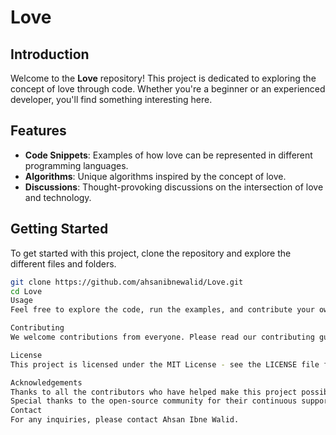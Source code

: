 # Love

## Introduction
Welcome to the **Love** repository! This project is dedicated to exploring the concept of love through code. Whether you're a beginner or an experienced developer, you'll find something interesting here.

## Features
- **Code Snippets**: Examples of how love can be represented in different programming languages.
- **Algorithms**: Unique algorithms inspired by the concept of love.
- **Discussions**: Thought-provoking discussions on the intersection of love and technology.

## Getting Started
To get started with this project, clone the repository and explore the different files and folders.

```bash
git clone https://github.com/ahsanibnewalid/Love.git
cd Love
Usage
Feel free to explore the code, run the examples, and contribute your own ideas. If you have any questions or suggestions, please open an issue or submit a pull request.

Contributing
We welcome contributions from everyone. Please read our contributing guidelines to get started.

License
This project is licensed under the MIT License - see the LICENSE file for details.

Acknowledgements
Thanks to all the contributors who have helped make this project possible.
Special thanks to the open-source community for their continuous support and inspiration.
Contact
For any inquiries, please contact Ahsan Ibne Walid.
